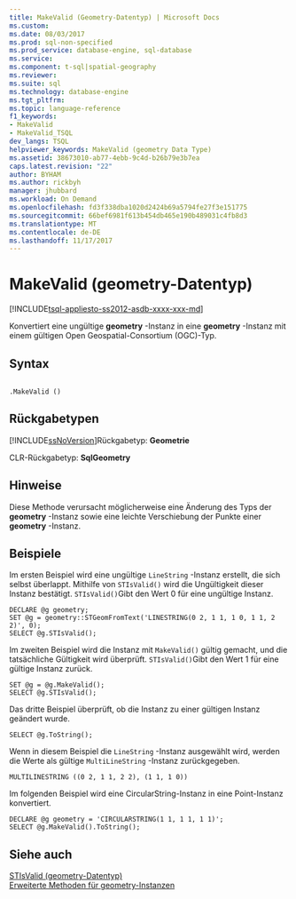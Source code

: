 ```yaml
---
title: MakeValid (Geometry-Datentyp) | Microsoft Docs
ms.custom: 
ms.date: 08/03/2017
ms.prod: sql-non-specified
ms.prod_service: database-engine, sql-database
ms.service: 
ms.component: t-sql|spatial-geography
ms.reviewer: 
ms.suite: sql
ms.technology: database-engine
ms.tgt_pltfrm: 
ms.topic: language-reference
f1_keywords:
- MakeValid
- MakeValid_TSQL
dev_langs: TSQL
helpviewer_keywords: MakeValid (geometry Data Type)
ms.assetid: 38673010-ab77-4ebb-9c4d-b26b79e3b7ea
caps.latest.revision: "22"
author: BYHAM
ms.author: rickbyh
manager: jhubbard
ms.workload: On Demand
ms.openlocfilehash: fd3f338dba1020d2424b69a5794fe27f3e151775
ms.sourcegitcommit: 66bef6981f613b454db465e190b489031c4fb8d3
ms.translationtype: MT
ms.contentlocale: de-DE
ms.lasthandoff: 11/17/2017
---
```

# <a name="makevalid-geometry-data-type"></a>MakeValid (geometry-Datentyp)
[!INCLUDE[tsql-appliesto-ss2012-asdb-xxxx-xxx-md](../../includes/tsql-appliesto-ss2012-asdb-xxxx-xxx-md.md)]

Konvertiert eine ungültige **geometry** -Instanz in eine **geometry** -Instanz mit einem gültigen Open Geospatial-Consortium (OGC)-Typ.
  
## <a name="syntax"></a>Syntax  
  
```  
  
.MakeValid ()  
```  
  
## <a name="return-types"></a>Rückgabetypen  
 [!INCLUDE[ssNoVersion](../../includes/ssnoversion-md.md)]Rückgabetyp: **Geometrie**  
  
 CLR-Rückgabetyp: **SqlGeometry**  
  
## <a name="remarks"></a>Hinweise  
 Diese Methode verursacht möglicherweise eine Änderung des Typs der **geometry** -Instanz sowie eine leichte Verschiebung der Punkte einer **geometry** -Instanz.  
  
## <a name="examples"></a>Beispiele  
 Im ersten Beispiel wird eine ungültige `LineString` -Instanz erstellt, die sich selbst überlappt. Mithilfe von `STIsValid()` wird die Ungültigkeit dieser Instanz bestätigt. `STIsValid()`Gibt den Wert 0 für eine ungültige Instanz.  
  
```  
DECLARE @g geometry;  
SET @g = geometry::STGeomFromText('LINESTRING(0 2, 1 1, 1 0, 1 1, 2 2)', 0);  
SELECT @g.STIsValid();  
```  
  
 Im zweiten Beispiel wird die Instanz mit `MakeValid()` gültig gemacht, und die tatsächliche Gültigkeit wird überprüft. `STIsValid()`Gibt den Wert 1 für eine gültige Instanz zurück.  
  
```  
SET @g = @g.MakeValid();  
SELECT @g.STIsValid();  
```  
  
 Das dritte Beispiel überprüft, ob die Instanz zu einer gültigen Instanz geändert wurde.  
  
```  
SELECT @g.ToString();  
```  
  
 Wenn in diesem Beispiel die `LineString` -Instanz ausgewählt wird, werden die Werte als gültige `MultiLineString` -Instanz zurückgegeben.  
  
```  
MULTILINESTRING ((0 2, 1 1, 2 2), (1 1, 1 0))  
```  
  
 Im folgenden Beispiel wird eine CircularString-Instanz in eine Point-Instanz konvertiert.  
  
```  
DECLARE @g geometry = 'CIRCULARSTRING(1 1, 1 1, 1 1)';  
SELECT @g.MakeValid().ToString();  
```  
  
## <a name="see-also"></a>Siehe auch  
 [STIsValid &#40;geometry-Datentyp&#41;](../../t-sql/spatial-geometry/stisvalid-geometry-data-type.md)   
 [Erweiterte Methoden für geometry-Instanzen](../../t-sql/spatial-geometry/extended-methods-on-geometry-instances.md)  
  
  

